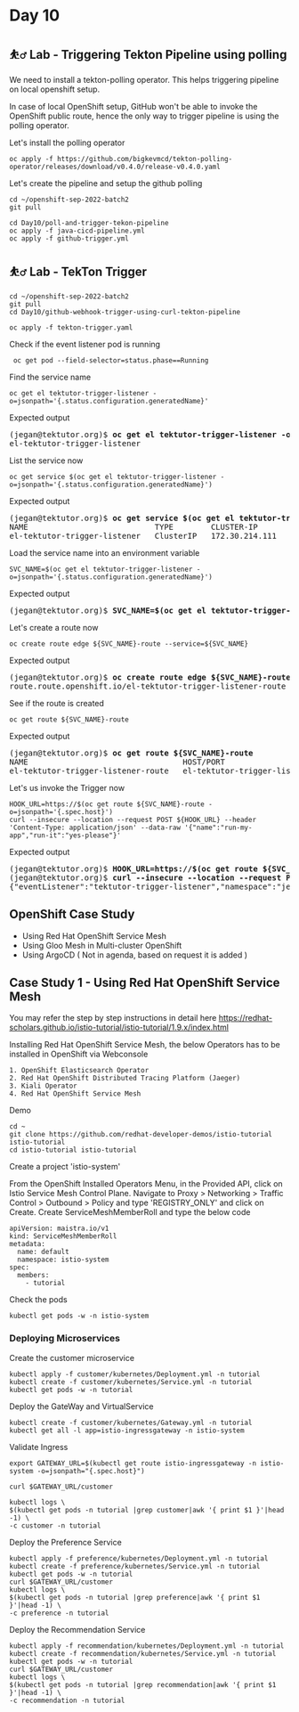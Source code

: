 # Day 10

## ⛹️‍♂️ Lab - Triggering Tekton Pipeline using polling

We need to install a tekton-polling operator.  This helps triggering pipeline on local openshift setup.

In case of local OpenShift setup, GitHub won't be able to invoke the OpenShift public route, hence the only way to trigger pipeline is using the polling operator.

Let's install the polling operator
```
oc apply -f https://github.com/bigkevmcd/tekton-polling-operator/releases/download/v0.4.0/release-v0.4.0.yaml
```

Let's create the pipeline and setup the github polling
```
cd ~/openshift-sep-2022-batch2
git pull

cd Day10/poll-and-trigger-tekon-pipeline
oc apply -f java-cicd-pipeline.yml
oc apply -f github-trigger.yml
```

## ⛹️‍♂️ Lab - TekTon Trigger
```
cd ~/openshift-sep-2022-batch2
git pull
cd Day10/github-webhook-trigger-using-curl-tekton-pipeline

oc apply -f tekton-trigger.yaml
```

Check if the event listener pod is running
```
 oc get pod --field-selector=status.phase==Running
```

Find the service name
```
oc get el tektutor-trigger-listener -o=jsonpath='{.status.configuration.generatedName}'
```

Expected output
<pre>
(jegan@tektutor.org)$ <b>oc get el tektutor-trigger-listener -o=jsonpath='{.status.configuration.generatedName}'</b>
el-tektutor-trigger-listener
</pre>

List the service now
```
oc get service $(oc get el tektutor-trigger-listener -o=jsonpath='{.status.configuration.generatedName}')
```

Expected output
<pre>
(jegan@tektutor.org)$ <b>oc get service $(oc get el tektutor-trigger-listener -o=jsonpath='{.status.configuration.generatedName}')</b>
NAME                           TYPE        CLUSTER-IP       EXTERNAL-IP   PORT(S)             AGE
el-tektutor-trigger-listener   ClusterIP   172.30.214.111   <none>        8080/TCP,9000/TCP   3m58s
</pre>

Load the service name into an environment variable
```
SVC_NAME=$(oc get el tektutor-trigger-listener -o=jsonpath='{.status.configuration.generatedName}')
```

Expected output
<pre>
(jegan@tektutor.org)$ <b>SVC_NAME=$(oc get el tektutor-trigger-listener -o=jsonpath='{.status.configuration.generatedName}')</b>
</pre>

Let's create a route now
```
oc create route edge ${SVC_NAME}-route --service=${SVC_NAME}
```

Expected output
<pre>
(jegan@tektutor.org)$ <b>oc create route edge ${SVC_NAME}-route --service=${SVC_NAME}</b>
route.route.openshift.io/el-tektutor-trigger-listener-route created
</pre>

See if the route is created
```
oc get route ${SVC_NAME}-route
```

Expected output
<pre>
(jegan@tektutor.org)$ <b>oc get route ${SVC_NAME}-route</b>
NAME                                 HOST/PORT                                                        PATH   SERVICES                       PORT            TERMINATION   WILDCARD
el-tektutor-trigger-listener-route   el-tektutor-trigger-listener-route-jegan.apps.ocp.tektutor.org          el-tektutor-trigger-listener   http-listener   edge          None
</pre>

Let's us invoke the Trigger now
```
HOOK_URL=https://$(oc get route ${SVC_NAME}-route -o=jsonpath='{.spec.host}')
curl --insecure --location --request POST ${HOOK_URL} --header 'Content-Type: application/json' --data-raw '{"name":"run-my-app","run-it":"yes-please"}'
```

Expected output
<pre>
(jegan@tektutor.org)$ <b>HOOK_URL=https://$(oc get route ${SVC_NAME}-route -o=jsonpath='{.spec.host}')</b>
(jegan@tektutor.org)$ <b>curl --insecure --location --request POST ${HOOK_URL} --header 'Content-Type: application/json' --data '{"name":"run-my-app","run-it":"yes-please"}'</b>
{"eventListener":"tektutor-trigger-listener","namespace":"jegan","eventListenerUID":"778e9325-11b9-488a-81ef-e8b05866cc16","eventID":"ed729332-efb5-4e6b-95ef-565480db0f58"}
</pre>

## OpenShift Case Study
- Using Red Hat OpenShift Service Mesh
- Using Gloo Mesh in Multi-cluster OpenShift 
- Using ArgoCD ( Not in agenda, based on request it is added )

## Case Study 1 - Using Red Hat OpenShift Service Mesh
You may refer the step by step instructions in detail here https://redhat-scholars.github.io/istio-tutorial/istio-tutorial/1.9.x/index.html

Installing Red Hat OpenShift Service Mesh, the below Operators has to be installed in OpenShift via Webconsole
```
1. OpenShift Elasticsearch Operator
2. Red Hat OpenShift Distributed Tracing Platform (Jaeger)
3. Kiali Operator
4. Red Hat OpenShift Service Mesh
```

Demo
```
cd ~
git clone https://github.com/redhat-developer-demos/istio-tutorial istio-tutorial
cd istio-tutorial istio-tutorial
```

Create a project 'istio-system'

From the OpenShift Installed Operators Menu, in the Provided API, click on Istio Service Mesh Control Plane.
Navigate to Proxy > Networking > Traffic Control > Outbound > Policy and type 'REGISTRY_ONLY' and click on Create. Create ServiceMeshMemberRoll and type the below code
```
apiVersion: maistra.io/v1
kind: ServiceMeshMemberRoll
metadata:
  name: default
  namespace: istio-system
spec:
  members:
    - tutorial
```

Check the pods
```
kubectl get pods -w -n istio-system
```

### Deploying Microservices

Create the customer microservice
```
kubectl apply -f customer/kubernetes/Deployment.yml -n tutorial
kubectl create -f customer/kubernetes/Service.yml -n tutorial
kubectl get pods -w -n tutorial
```

Deploy the GateWay and VirtualService
```
kubectl create -f customer/kubernetes/Gateway.yml -n tutorial
kubectl get all -l app=istio-ingressgateway -n istio-system
```

Validate Ingress
```
export GATEWAY_URL=$(kubectl get route istio-ingressgateway -n istio-system -o=jsonpath="{.spec.host}")

curl $GATEWAY_URL/customer

kubectl logs \
$(kubectl get pods -n tutorial |grep customer|awk '{ print $1 }'|head -1) \
-c customer -n tutorial
```

Deploy the Preference Service
```
kubectl apply -f preference/kubernetes/Deployment.yml -n tutorial
kubectl create -f preference/kubernetes/Service.yml -n tutorial
kubectl get pods -w -n tutorial
curl $GATEWAY_URL/customer
kubectl logs \
$(kubectl get pods -n tutorial |grep preference|awk '{ print $1 }'|head -1) \
-c preference -n tutorial
```

Deploy the Recommendation Service
```
kubectl apply -f recommendation/kubernetes/Deployment.yml -n tutorial
kubectl create -f recommendation/kubernetes/Service.yml -n tutorial
kubectl get pods -w -n tutorial
curl $GATEWAY_URL/customer
kubectl logs \
$(kubectl get pods -n tutorial |grep recommendation|awk '{ print $1 }'|head -1) \
-c recommendation -n tutorial
```
